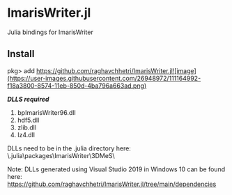 # ImarisWriter.jl

Julia bindings for ImarisWriter

## Install
pkg> add  https://github.com/raghavchhetri/ImarisWriter.jl![image](https://user-images.githubusercontent.com/26948972/111164992-f18a3800-8574-11eb-850d-4ba796a663ad.png)

***DLLS required***
1. bpImarisWriter96.dll
2. hdf5.dll
3. zlib.dll
3. lz4.dll

DLLs need to be in the .julia directory here: \\.julia\packages\ImarisWriter\3DMeS\

Note: DLLs generated using Visual Studio 2019 in Windows 10 can be found here: https://github.com/raghavchhetri/ImarisWriter.jl/tree/main/dependencies
